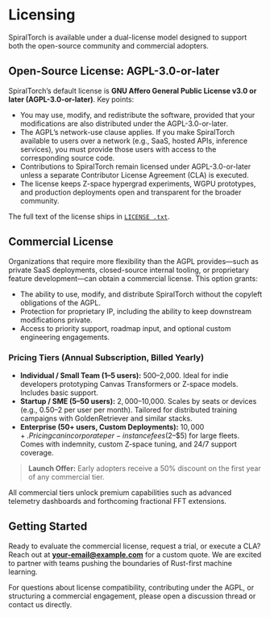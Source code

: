 # Licensing

SpiralTorch is available under a dual-license model designed to support both the open-source community and commercial adopters.

## Open-Source License: AGPL-3.0-or-later

SpiralTorch’s default license is **GNU Affero General Public License v3.0 or later (AGPL-3.0-or-later)**. Key points:

- You may use, modify, and redistribute the software, provided that your modifications are also distributed under the AGPL-3.0-or-later.
- The AGPL’s network-use clause applies. If you make SpiralTorch available to users over a network (e.g., SaaS, hosted APIs, inference services), you must provide those users with access to the corresponding source code.
- Contributions to SpiralTorch remain licensed under AGPL-3.0-or-later unless a separate Contributor License Agreement (CLA) is executed.
- The license keeps Z-space hypergrad experiments, WGPU prototypes, and production deployments open and transparent for the broader community.

The full text of the license ships in [`LICENSE .txt`](../LICENSE%20.txt).

## Commercial License

Organizations that require more flexibility than the AGPL provides—such as private SaaS deployments, closed-source internal tooling, or proprietary feature development—can obtain a commercial license. This option grants:

- The ability to use, modify, and distribute SpiralTorch without the copyleft obligations of the AGPL.
- Protection for proprietary IP, including the ability to keep downstream modifications private.
- Access to priority support, roadmap input, and optional custom engineering engagements.

### Pricing Tiers (Annual Subscription, Billed Yearly)

- **Individual / Small Team (1–5 users):** $500–$2,000. Ideal for indie developers prototyping Canvas Transformers or Z-space models. Includes basic support.
- **Startup / SME (5–50 users):** $2,000–$10,000. Scales by seats or devices (e.g., $0.50–$2 per user per month). Tailored for distributed training campaigns with GoldenRetriever and similar stacks.
- **Enterprise (50+ users, Custom Deployments):** $10,000+. Pricing can incorporate per-instance fees ($2–$5) for large fleets. Comes with indemnity, custom Z-space tuning, and 24/7 support coverage.

> **Launch Offer:** Early adopters receive a 50% discount on the first year of any commercial tier.

All commercial tiers unlock premium capabilities such as advanced telemetry dashboards and forthcoming fractional FFT extensions.

## Getting Started

Ready to evaluate the commercial license, request a trial, or execute a CLA? Reach out at **[your-email@example.com](mailto:kishkaavsesvit@icloud.com)** for a custom quote. We are excited to partner with teams pushing the boundaries of Rust-first machine learning.

For questions about license compatibility, contributing under the AGPL, or structuring a commercial engagement, please open a discussion thread or contact us directly.

